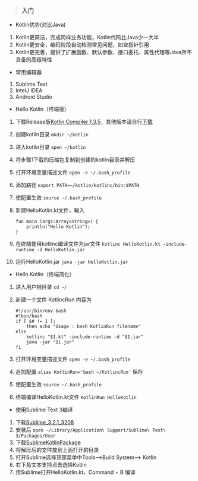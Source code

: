 > ### 入门

* Kotlin优势(对比Java)

1. Kotlin更简洁，完成同样业务功能，Kotlin代码比Java少一大半
2. Kotlin更安全，编码阶段自动检测常见问题，如空指针引用
3. Kotlin更完善，提供了扩展函数、默认参数、接口委托、属性代理等Java所不具备的高级特性

* 常用编辑器

1. Sublime Text
2. IntelJ IDEA
3. Android Studio

* Hello Kotlin（终端版）

1. 下载Release版[Kotlin Compiler 1.3.5](https://github.com/JetBrains/kotlin/releases/download/v1.3.50/kotlin-compiler-1.3.50.zip)，其他版本请自行[下载](https://github.com/JetBrains/kotlin/releases/)
2. 创建kotlin目录 ``` mkdir ~/kotlin ```
3. 进入kotlin目录 ``` open ~/kotlin ```
4. 将步骤1下载的压缩包复制到创建的kotlin目录并解压
5. 打开环境变量描述文件 ``` open -e ~/.bash_profile ```
6. 添加路径 ``` export PATH=~/kotlin/kotlinc/bin:$PATH ```
7. 使配置生效 ``` source ~/.bash_profile ```
8. 新建HelloKotlin.kt文件，输入
	
	```
	fun main (args:Array<String>) {
		println("Hello Kotlin");
	}	
	```
9. 在终端使用kotlinc编译文件为jar文件 ``` kotlinc HelloKotlin.kt -include-runtime -d HelloKotlin.jar ```
10. 运行HelloKotlin.jar ``` java -jar HelloKotlin.jar ```


* Hello Kotlin（终端简化）

1. 进入用户根目录 ``` cd ~/ ```
2. 新建一个文件 KotlincRun 内容为

	```
	#!/usr/bin/env bash 
	#!bin/bash
	if [ $# != 1 ];
  		then echo "Usage : bash KotlinRun filename"
	else
  		kotlinc "$1.kt" -include-runtime -d "$1.jar"
  		java -jar "$1.jar"
	fi
	```
3. 打开环境变量描述文件 ``` open -e ~/.bash_profile ```
4. 追加配置 ``` alias KotlinRun='bash ~/KotlincRun' ``` 保存
5. 使配置生效 ``` source ~/.bash_profile ```
6. 终端编译HelloKotlin.kt文件 ``` KotlinRun HelloKotlin ```

* 使用Sublime Text 3编译

1. 下载[Sublime_3.2.1_3208](https://www.lanzous.com/i5wuygh)
2. 安装后 ``` open ~/Library/Application\ Support/Sublime\ Text\ 3/Packages/User ``` 
3. 下载[SublimeKotlinPackage](https://www.lanzous.com/i5wusid)
4. 将解压后的文件放到上面打开的目录
5. 打开Sublime选择顶部菜单中Tools-->Build System--> Kotlin
6. 右下角文本支持点击选择Kotlin
7. 用Sublime打开HelloKotlin.kt，Command + B 编译



